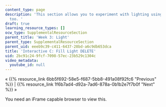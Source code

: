 ```yaml
---
content_type: page
description: 'This section allows you to experiment with lighting using an interactive
  too. '
draft: true
learning_resource_types: []
ocw_type: SupplementalResourceSection
parent_title: 'Week 3: Light'
parent_type: SupplementalResourceSection
parent_uid: eeeb9c39-c411-6437-28bd-a6c9db653dca
title: 'Interactive C: Fill Light DELETE'
uid: 2bc91c24-9fcf-7098-57ec-23b529c1304c
video_metadata:
  youtube_id: null
---
```

« {{% resource_link 6bb5f692-58e5-f687-5bb8-491a08f92fc6 "Previous" %}} | {{% resource_link 1f6b7ad4-d92a-7ad6-878a-0b1b2e7f7b0f "Next" %}} »

You need an iFrame capable browser to view this.
